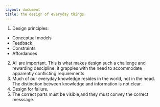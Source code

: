 ```yaml
---
layout: document
title: the design of everyday things
---
```


1. Design principles:
 * Conceptual models
 * Feedback
 * Constraints
 * Affordances

2. All are important. This is what makes design such a challenge and rewarding descipline: it grapples with the need to accommodate apparently conflicting requirements.
3. Much of our everyday knowledge resides in the world, not in the head.
The distinction between knowledge and information is not clear.
4. Design for failure.
5. The correct parts must be visible,and they must convey the correct messsage.
